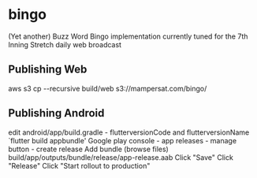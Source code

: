 # bingo

(Yet another) Buzz Word Bingo implementation currently tuned for the 7th Inning Stretch daily web broadcast

## Publishing Web
aws s3 cp --recursive build/web s3://mampersat.com/bingo/

## Publishing Android
edit android/app/build.gradle - flutterversionCode and flutterversionName
`flutter build appbundle'
Google play console - app releases - manage button - create release
Add bundle (browse files) build/app/outputs/bundle/release/app-release.aab
Click "Save"
Click "Release"
Click "Start rollout to production"
